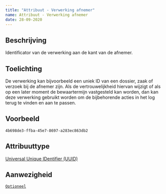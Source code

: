 ```yaml
---
title: "Attribuut - Verwerking afnemer"
name: Attribuut - Verwerking afnemer
date: 28-09-2020
---
```


## Beschrijving
Identificator van de verwerking aan de kant van de afnemer.

## Toelichting
De verwerking kan bijvoorbeeld een uniek ID van een dossier, zaak of verzoek bij de afnemer zijn. Als de vertrouwelijkheid hiervan wijzigt of als op een later moment de bewaartermijn vastgesteld kan worden, dan kan deze verwerking gebruikt worden om de bijbehorende acties in het log terug te vinden en aan te passen.

## Voorbeeld
`4b698de3-ffba-45e7-8697-a283ec863db2`

## Attribuuttype
[Universal Unique IDentifier (UUID)](../attribuuttypen/UUID.md)

## Aanwezigheid
[`Optioneel`](../../gegevenswoordenboek/readme.md#bijzondere-meta-attributen)
